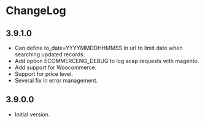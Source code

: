 # ChangeLog

## 3.9.1.0

- Can define to_date=YYYYMMDDHHMMSS in url to limit date when searching updated records.
- Add option ECOMMERCENG_DEBUG to log soap requests with magento.
- Add support for Woocommerce.
- Support for price level.
- Several fix in error management.

## 3.9.0.0

- Initial version.
